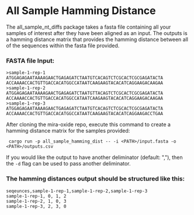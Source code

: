 # All Sample Hamming Distance

The all_sample_nt_diffs package takes a fasta file containing all your samples of interest after they have been aligned as an input. The outputs is a hamming distance matrix that provides the hamming distance between all of the sequences within the fasta file provided. 

### FASTA file Input:

```
>sample-1-rep-1
ATGGAGAGAATAAAAGAACTGAGAGATCTAATGTCACAGTCTCGCACTCGCGAGATACTA
ACCAAAACCACTGTTGACCACATGGCCATAATCAAGAAGTACACATCAGGAAGACAAGAA
>sample-1-rep-2
ATGGAGAGAATAAAAGAACTGAGAGATCTAATGTTACAGTCTCGCACTCGCGAGATACTA
ACCAAAACCACTGTTGACCACATGGCCATAATCAAGAAGTACACATCAGGAAGACAAGAA
>sample-1-rep-3
ATGGAGAGAATAAAAGAACTGAGAGATCTAATGTCACAGTCTCGCACTCGCGAGATACTA
ACCAAAACCACTGTTGACCACATGGCCATAATCAAGAAGTACACATCAGGAAGACCTGAA
```

After cloning the mira-oxide repo, execute this command to create a hamming distance matrix for the samples provided:

```
 cargo run -p all_sample_hamming_dist -- -i <PATH>/input.fasta -o <PATH>/outputs.csv
```

If you would like the output to have another deliminator (default: ","), then the `-d` flag can be used to pass another deliminator.

### The hamming distances output should be structured like this:

```
seqeunces,sample-1-rep-1,sample-1-rep-2,sample-1-rep-3
sample-1-rep-1, 0, 1, 2
sample-1-rep-2, 1, 0, 3
sample-1-rep-3, 2, 3, 0
```
